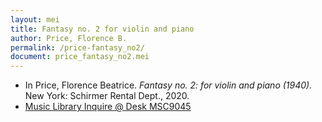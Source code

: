 ```yaml
---
layout: mei
title: Fantasy no. 2 for violin and piano
author: Price, Florence B.
permalink: /price-fantasy_no2/
document: price_fantasy_no2.mei
---
```


- In Price, Florence Beatrice. *Fantasy no. 2: for violin and piano (1940).* New York: Schirmer Rental Dept., 2020.
- <a href="https://tufts-primo.hosted.exlibrisgroup.com/permalink/f/bnf7qa/01TUN_ALMA21257856370003851" target="_blank">Music Library Inquire @ Desk MSC9045</a>
